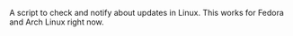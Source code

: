 A script to check and notify about updates in Linux.
This works for Fedora and Arch Linux right now.
